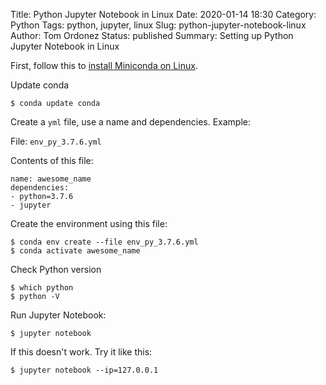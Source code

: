 Title: Python Jupyter Notebook in Linux
Date: 2020-01-14 18:30
Category: Python
Tags: python, jupyter, linux
Slug: python-jupyter-notebook-linux
Author: Tom Ordonez
Status: published
Summary: Setting up Python Jupyter Notebook in Linux

First, follow this to [install Miniconda on Linux](https://www.tomordonez.com/install-miniconda-linux.html).

Update conda

    $ conda update conda

Create a `yml` file, use a name and dependencies. Example:

File: `env_py_3.7.6.yml`

Contents of this file:

    name: awesome_name
    dependencies:
    - python=3.7.6
    - jupyter

Create the environment using this file:

    $ conda env create --file env_py_3.7.6.yml
    $ conda activate awesome_name

Check Python version

    $ which python
    $ python -V

Run Jupyter Notebook:

    $ jupyter notebook

If this doesn't work. Try it like this:

    $ jupyter notebook --ip=127.0.0.1
